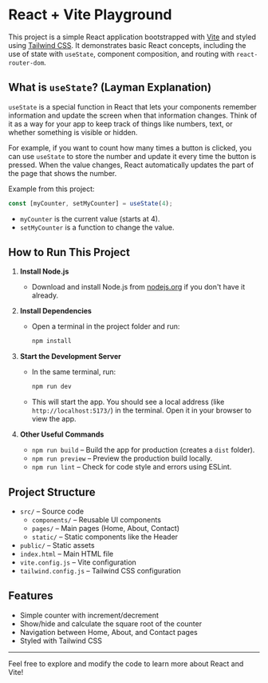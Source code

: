 # React + Vite Playground

This project is a simple React application bootstrapped with [Vite](https://vitejs.dev/) and styled using [Tailwind CSS](https://tailwindcss.com/). It demonstrates basic React concepts, including the use of state with `useState`, component composition, and routing with `react-router-dom`.

## What is `useState`? (Layman Explanation)

`useState` is a special function in React that lets your components remember information and update the screen when that information changes. Think of it as a way for your app to keep track of things like numbers, text, or whether something is visible or hidden.

For example, if you want to count how many times a button is clicked, you can use `useState` to store the number and update it every time the button is pressed. When the value changes, React automatically updates the part of the page that shows the number.

Example from this project:

```jsx
const [myCounter, setMyCounter] = useState(4);
```

- `myCounter` is the current value (starts at 4).
- `setMyCounter` is a function to change the value.

## How to Run This Project

1. **Install Node.js**

   - Download and install Node.js from [nodejs.org](https://nodejs.org/) if you don't have it already.

2. **Install Dependencies**

   - Open a terminal in the project folder and run:
     ```sh
     npm install
     ```

3. **Start the Development Server**

   - In the same terminal, run:
     ```sh
     npm run dev
     ```
   - This will start the app. You should see a local address (like `http://localhost:5173/`) in the terminal. Open it in your browser to view the app.

4. **Other Useful Commands**
   - `npm run build` – Build the app for production (creates a `dist` folder).
   - `npm run preview` – Preview the production build locally.
   - `npm run lint` – Check for code style and errors using ESLint.

## Project Structure

- `src/` – Source code
  - `components/` – Reusable UI components
  - `pages/` – Main pages (Home, About, Contact)
  - `static/` – Static components like the Header
- `public/` – Static assets
- `index.html` – Main HTML file
- `vite.config.js` – Vite configuration
- `tailwind.config.js` – Tailwind CSS configuration

## Features

- Simple counter with increment/decrement
- Show/hide and calculate the square root of the counter
- Navigation between Home, About, and Contact pages
- Styled with Tailwind CSS

---

Feel free to explore and modify the code to learn more about React and Vite!
